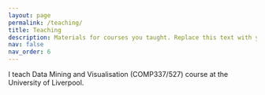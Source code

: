 ```yaml
---
layout: page
permalink: /teaching/
title: Teaching
description: Materials for courses you taught. Replace this text with your description.
nav: false
nav_order: 6
---
```


I teach Data Mining and Visualisation (COMP337/527) course at the University of Liverpool.
